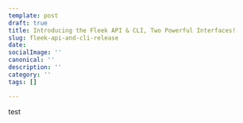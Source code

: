 ```yaml
---
template: post
draft: true
title: Introducing the Fleek API & CLI, Two Powerful Interfaces!
slug: fleek-api-and-cli-release
date: 
socialImage: ''
canonical: ''
description: ''
category: ''
tags: []

---
```

test